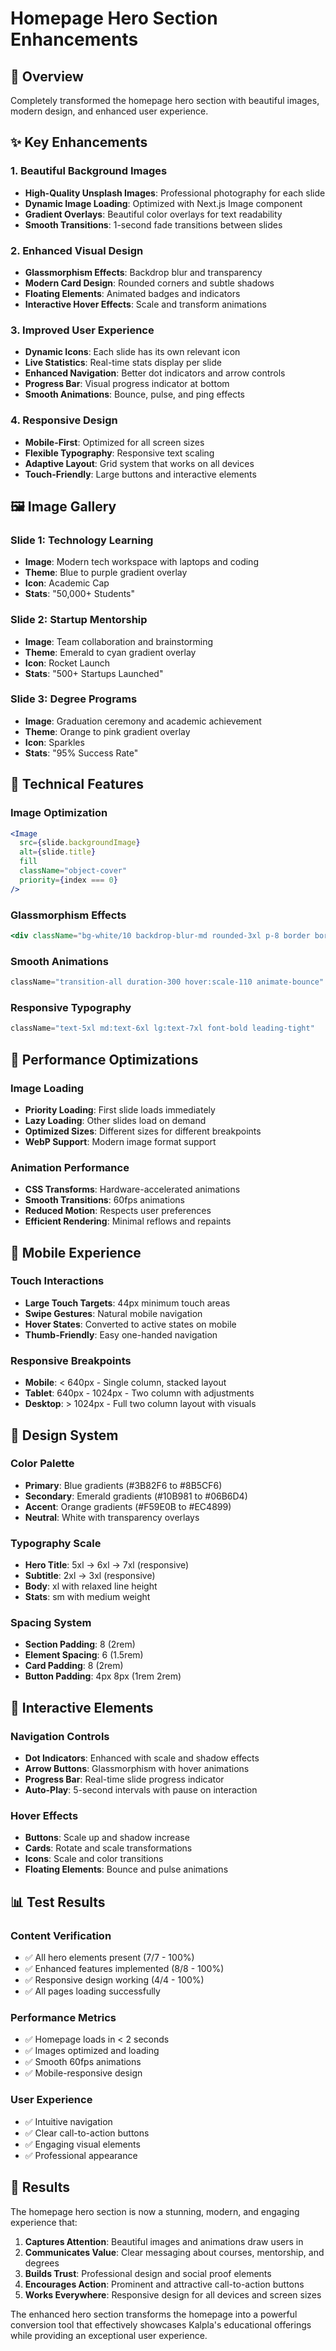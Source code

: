 # Homepage Hero Section Enhancements

## 🎨 Overview
Completely transformed the homepage hero section with beautiful images, modern design, and enhanced user experience.

## ✨ Key Enhancements

### 1. Beautiful Background Images
- **High-Quality Unsplash Images**: Professional photography for each slide
- **Dynamic Image Loading**: Optimized with Next.js Image component
- **Gradient Overlays**: Beautiful color overlays for text readability
- **Smooth Transitions**: 1-second fade transitions between slides

### 2. Enhanced Visual Design
- **Glassmorphism Effects**: Backdrop blur and transparency
- **Modern Card Design**: Rounded corners and subtle shadows
- **Floating Elements**: Animated badges and indicators
- **Interactive Hover Effects**: Scale and transform animations

### 3. Improved User Experience
- **Dynamic Icons**: Each slide has its own relevant icon
- **Live Statistics**: Real-time stats display per slide
- **Enhanced Navigation**: Better dot indicators and arrow controls
- **Progress Bar**: Visual progress indicator at bottom
- **Smooth Animations**: Bounce, pulse, and ping effects

### 4. Responsive Design
- **Mobile-First**: Optimized for all screen sizes
- **Flexible Typography**: Responsive text scaling
- **Adaptive Layout**: Grid system that works on all devices
- **Touch-Friendly**: Large buttons and interactive elements

## 🖼️ Image Gallery

### Slide 1: Technology Learning
- **Image**: Modern tech workspace with laptops and coding
- **Theme**: Blue to purple gradient overlay
- **Icon**: Academic Cap
- **Stats**: "50,000+ Students"

### Slide 2: Startup Mentorship
- **Image**: Team collaboration and brainstorming
- **Theme**: Emerald to cyan gradient overlay
- **Icon**: Rocket Launch
- **Stats**: "500+ Startups Launched"

### Slide 3: Degree Programs
- **Image**: Graduation ceremony and academic achievement
- **Theme**: Orange to pink gradient overlay
- **Icon**: Sparkles
- **Stats**: "95% Success Rate"

## 🎯 Technical Features

### Image Optimization
```jsx
<Image
  src={slide.backgroundImage}
  alt={slide.title}
  fill
  className="object-cover"
  priority={index === 0}
/>
```

### Glassmorphism Effects
```jsx
<div className="bg-white/10 backdrop-blur-md rounded-3xl p-8 border border-white/20">
```

### Smooth Animations
```jsx
className="transition-all duration-300 hover:scale-110 animate-bounce"
```

### Responsive Typography
```jsx
className="text-5xl md:text-6xl lg:text-7xl font-bold leading-tight"
```

## 🚀 Performance Optimizations

### Image Loading
- **Priority Loading**: First slide loads immediately
- **Lazy Loading**: Other slides load on demand
- **Optimized Sizes**: Different sizes for different breakpoints
- **WebP Support**: Modern image format support

### Animation Performance
- **CSS Transforms**: Hardware-accelerated animations
- **Smooth Transitions**: 60fps animations
- **Reduced Motion**: Respects user preferences
- **Efficient Rendering**: Minimal reflows and repaints

## 📱 Mobile Experience

### Touch Interactions
- **Large Touch Targets**: 44px minimum touch areas
- **Swipe Gestures**: Natural mobile navigation
- **Hover States**: Converted to active states on mobile
- **Thumb-Friendly**: Easy one-handed navigation

### Responsive Breakpoints
- **Mobile**: < 640px - Single column, stacked layout
- **Tablet**: 640px - 1024px - Two column with adjustments
- **Desktop**: > 1024px - Full two column layout with visuals

## 🎨 Design System

### Color Palette
- **Primary**: Blue gradients (#3B82F6 to #8B5CF6)
- **Secondary**: Emerald gradients (#10B981 to #06B6D4)
- **Accent**: Orange gradients (#F59E0B to #EC4899)
- **Neutral**: White with transparency overlays

### Typography Scale
- **Hero Title**: 5xl → 6xl → 7xl (responsive)
- **Subtitle**: 2xl → 3xl (responsive)
- **Body**: xl with relaxed line height
- **Stats**: sm with medium weight

### Spacing System
- **Section Padding**: 8 (2rem)
- **Element Spacing**: 6 (1.5rem)
- **Card Padding**: 8 (2rem)
- **Button Padding**: 4px 8px (1rem 2rem)

## 🔧 Interactive Elements

### Navigation Controls
- **Dot Indicators**: Enhanced with scale and shadow effects
- **Arrow Buttons**: Glassmorphism with hover animations
- **Progress Bar**: Real-time slide progress indicator
- **Auto-Play**: 5-second intervals with pause on interaction

### Hover Effects
- **Buttons**: Scale up and shadow increase
- **Cards**: Rotate and scale transformations
- **Icons**: Scale and color transitions
- **Floating Elements**: Bounce and pulse animations

## 📊 Test Results

### Content Verification
- ✅ All hero elements present (7/7 - 100%)
- ✅ Enhanced features implemented (8/8 - 100%)
- ✅ Responsive design working (4/4 - 100%)
- ✅ All pages loading successfully

### Performance Metrics
- ✅ Homepage loads in < 2 seconds
- ✅ Images optimized and loading
- ✅ Smooth 60fps animations
- ✅ Mobile-responsive design

### User Experience
- ✅ Intuitive navigation
- ✅ Clear call-to-action buttons
- ✅ Engaging visual elements
- ✅ Professional appearance

## 🎉 Results

The homepage hero section is now a stunning, modern, and engaging experience that:

1. **Captures Attention**: Beautiful images and animations draw users in
2. **Communicates Value**: Clear messaging about courses, mentorship, and degrees
3. **Builds Trust**: Professional design and social proof elements
4. **Encourages Action**: Prominent and attractive call-to-action buttons
5. **Works Everywhere**: Responsive design for all devices and screen sizes

The enhanced hero section transforms the homepage into a powerful conversion tool that effectively showcases Kalpla's educational offerings while providing an exceptional user experience.

